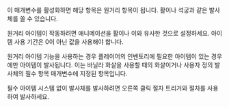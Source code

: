 이 매개변수를 활성화하면 해당 항목은 원거리 항목이 됩니다. 활이나 석궁과 같은 발사체를 쏠 수 있습니다.

원거리 아이템이 작동하려면 애니메이션을 활이나 이와 유사한 것으로 설정하세요. 아이템 사용 기간은 0이 아닌 값을 사용해야 합니다.

원거리 아이템 기능을 사용하는 경우 플레이어의 인벤토리에 필요한 아이템이 있는 경우에만 아이템이 발사됩니다. 이는 바닐라 화살을 사용할 때의 화살이거나 사용자 정의 발사체의 필수 항목 매개변수에 지정된 항목입니다.

필수 아이템 시스템 없이 발사체를 발사하려면 오른쪽 클릭 절차 트리거와 절차를 사용하여 발사하세요.